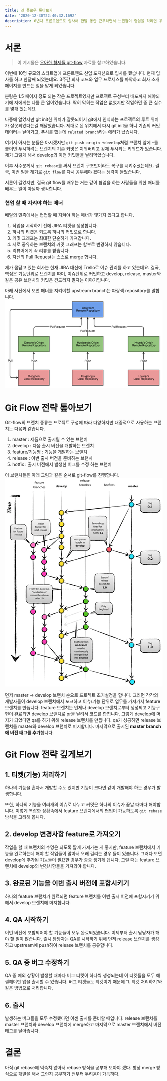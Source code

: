 ```yaml
---
title: 깃 플로우 톺아보기
date: "2020-12-30T22:40:32.169Z"
description: 0년차 프론트엔드로 입사해 한달 동안 근무하면서 느낀점이 협업을 하려면 우선 깃플로우를 익히는 것이 가장 중요하는 생각을 했습니다. 이번 포스트로 Git Flow를 정복해 보고 싶습니다.
---
```


# 서론

> 이 게시물은 [우아한 형제들 git-flow](https://woowabros.github.io/experience/2017/10/30/baemin-mobile-git-branch-strategy.html) 자료를 참고하였습니다.

이번에 10명 규모의 스타트업에 프론트엔드 신입 포지션으로 입사를 했습니다. 현재 입사를 하고 한달째 되었는데요.
3주간 회사 코드와 업무 프로세스를 파악하고 회사 소개페이지를 만드는 일을 맡게 되었습니다.

분량은 1.5 페이지 정도 되는 작은 프로젝트였지만 프로젝트 구성부터 배포까지 해야되기에 저에게는 나름 큰 일이었습니다. 딱히 막히는 작업은 없었지만 작업하던 중 큰 실수를 몇개 했는데요

나중에 알았지만 git init한 위치가 잘못되어서 git에서 인식하는 프로젝트의 루트 위치가 잘못되었다는걸 깨달았습니다.
제대로 된 위치에서 다시 git init을 하니 기존의 커밋 데이터는 날아가고, 푸시를 했는데 `related branch`라는 에러가 났습니다.

여기서 아시는 분들은 아시겠지만 `git push origin +develop`처럼 브랜치 앞에 `+`를 붙이면 푸시하려는 브렌치의 기존 커밋은 지워버리고 강제 푸시되는 키워드가 있습니다. 제가 그렇게 해서 develop의 이전 커밋들을 날려먹었습니다.

이후 사수분께서 `git rebase`를 써서 브랜치 구조만이라도 복구를 시켜주셨는데요. 결국, 이번 일을 계기로 `git flow`를 다시 공부해야 겠다는 생각이 들었습니다.

서론이 길었지만, 결국 git flow를 배우는 거는 같이 협업을 하는 사람들을 위한 매너를 배우는 일이 아닐까 생각합니다.

### 협업 할 때 지켜야 하는 매너

배달의 민족에서는 협업할 때 지켜야 하는 매너가 몇가지 있다고 합니다.

1. 작업을 시작하기 전에 JIRA 티켓을 생성합니다.
2. 하나의 티켓은 되도록 하나의 커밋으로 합니다.
3. 커밋 그래프는 최대한 단순하게 가져갑니다.
4. 서로 공유하는 브랜치의 커밋 그래프는 함부로 변경하지 않습니다.
5. 리뷰어에게 꼭 리뷰를 받습니다.
6. 자신의 Pull Request는 스스로 merge 합니다.

제가 몸담고 있는 회사는 현재 JIRA 대신에 Trello로 이슈 관리를 하고 있는데요. 결국, 핵심은 기능단위로 브랜치를 따며, 이슈단위로 커밋하고 develop, release, master와 같은 공유 브랜치의 커밋은 건드리지 말자는 이야기입니다.

아래 사진에서 보면 매너를 지켜야할 upstream branch는 파랑색 repository를 말합니다.
![image1](./image1.png)

# Git Flow 전략 톺아보기

Git-flow의 브랜치 종류는 프로젝트 구성에 따라 다양하지만 대중적으로 사용하는 브랜치는 다음과 같습니다.

1. master : 제품으로 출시될 수 있는 브랜치
2. develop : 다음 출시 버전을 개발하는 브랜치
3. feature/기능명 : 기능을 개발하는 브랜치
4. release : 이번 출시 버전을 준비하는 브랜치
5. hotfix : 출시 버전에서 발생한 버그를 수정 하는 브랜치

이 브랜치들은 아래 그림과 같은 순서로 git-flow를 진행합니다.
![image2](./image2.png)

먼저 master -> develop 브랜치 순으로 프로젝트 초기설정을 합니다. 그러면 각각의 개발자들이 develop 브랜치에서 포크하고 이슈/기능 단위로 업무를 가져가서 feature 브랜치를 만듭니다.
feature 브랜치는 언제나 develop 브랜치로부터 생성되고 기능구현이 완료되면 develop 브랜치로 pr을 날려서 코드를 합칩니다. 그렇게 develop에 머지가 되었다면 qa를 하기 위해 release 브랜치를 만듭니다. qa가 성공하면 release 브랜치를 master와 develop 브랜치로 머지합니다.
마지막으로 출시된 **master branch에 버전 태그를 추가**합니다.

# Git Flow 전략 깊게보기

## 1. 티켓(기능) 처리하기

하나의 기능을 혼자서 개발할 수도 있지만 기능이 크다면 같이 개발해야 하는 경우가 발생합니다.

또한, 하나의 기능을 여러개의 이슈로 나누고 커밋은 하나의 이슈가 끝날 때마다 해야합니다. 이렇게 복잡한 상황속에서 feature 브랜치에서의 협업이 가능하도록 `git rebase`방식을 고려해 봅니다.

## 2. develop 변경사항 feature로 가져오기

작업을 할 때 브랜치의 수명은 되도록 짧게 가져가는 게 좋지만, feature 브랜치에서 기능을 완료하는데 해야 할 작업들이 많아서 오래 걸리는 경우 들이 있습니다. 그러다 보면 develop에 추가된 기능들이 필요한 경우가 종종 생기게 됩니다. 그럴 때는 feature 브랜치에 develop의 변경사항들을 가져와야 합니다.

## 3. 완료된 기능을 이번 출시 버전에 포함시키기

하나의 feature 브랜치가 완료되면 feature 브랜치를 이번 출시 버전에 포함시키기 위해서 develop 브랜치에 머지합니다.

## 4. QA 시작하기

이번 버전에 포함되어야 할 기능들이 모두 완료되었습니다. 이제부터 출시 담당자가 해야 할 일이 많습니다. 출시 담당자는 QA를 시작하기 위해 먼저 release 브랜치를 생성하고 upstream에 push하여 release 브랜치를 공유합니다.

## 5. QA 중 버그 수정하기

QA 중 예외 상황이 발생할 때마다 버그 티켓이 하나씩 생성되는데 이 티켓들을 모두 해결해야만 앱을 출시할 수 있습니다.
버그 티켓들도 티켓이기 때문에 ‘1. 티켓 처리하기’와 같은 방법으로 처리합니다.

## 6. 출시

발생하는 버그들을 모두 수정했다면 이젠 출시를 준비할 때입니다. release 브랜치를 master 브랜치와 develop 브랜치에 merge하고 마지막으로 master 브랜치에서 버전 태그를 달아줍니다.

# 결론

아직 git rebase에 익숙치 않아서 rebase 방식을 공부해 보아야 겠다. 항상 merge 방식으로 개발을 해서 그런지 공부하기 전부터 두려움이 가득하다.
